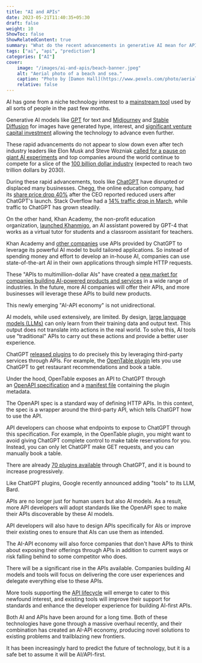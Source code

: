 ```yaml
---
title: "AI and APIs"
date: 2023-05-21T11:40:35+05:30
draft: false
weight: 10
ShowToc: false
ShowRelatedContent: true
summary: "What do the recent advancements in generative AI mean for APIs?"
tags: ["ai", "api", "prediction"]
categories: ["AI"]
cover:
    image: "/images/ai-and-apis/beach-banner.jpeg"
    alt: "Aerial photo of a beach and sea."
    caption: "Photo by [Damon Hall](https://www.pexels.com/photo/aerial-photo-of-seashore-1319110/)"
    relative: false
---
```


AI has gone from a niche technology interest to a [mainstream tool](https://www.insidr.ai/ai-tools/) used by all sorts of people in the past few months.

Generative AI models like [GPT](https://en.wikipedia.org/wiki/Generative_pre-trained_transformer) for text and [Midjourney](https://en.wikipedia.org/wiki/Midjourney) and [Stable Diffusion](https://en.wikipedia.org/wiki/Stable_Diffusion) for images have generated hype, interest, and [significant venture capital investment](https://techcrunch.com/2023/03/28/generative-ai-venture-capital/) allowing the technology to advance even further.

These rapid advancements do not appear to slow down even after tech industry leaders like Elon Musk and Steve Wozniak [called for a pause on giant AI experiments](https://futureoflife.org/open-letter/pause-giant-ai-experiments/) and top companies around the world continue to compete for a slice of the [100 billion dollar industry](https://www.nextmsc.com/report/artificial-intelligence-market) (expected to reach two trillion dollars by 2030).

During these rapid advancements, tools like [ChatGPT](https://chat.openai.com/) have disrupted or displaced many businesses. Chegg, the online education company, had its [share price drop 40%](https://www.cnbc.com/2023/05/02/chegg-drops-more-than-40percent-after-saying-chatgpt-is-killing-its-business.html) after the CEO reported reduced users after ChatGPT's launch. Stack Overflow had a [14% traffic drop in March](https://www.similarweb.com/blog/insights/ai-news/stack-overflow-chatgpt/), while traffic to ChatGPT has grown steadily.

On the other hand, Khan Academy, the non-profit education organization, [launched Khanmigo](https://openai.com/customer-stories/khan-academy), an AI assistant powered by GPT-4 that works as a virtual tutor for students and a classroom assistant for teachers.

Khan Academy and [other companies](https://www.forbes.com/sites/anthonytellez/2023/03/03/these-major-companies-from-snap-to-instacart--are-all-using-chatgpt/?sh=1e4cb9994132) use APIs provided by ChatGPT to leverage its powerful AI model to build tailored applications. So instead of spending money and effort to develop an in-house AI, companies can use state-of-the-art AI in their own applications through simple HTTP requests.

These "APIs to multimillion-dollar AIs" have created a [new market for companies building AI-powered products and services](https://mattturck.com/landscape/mad2023.pdf) in a wide range of industries. In the future, more AI companies will offer their APIs, and more businesses will leverage these APIs to build new products.

This newly emerging "AI-API economy" is not unidirectional.

AI models, while used extensively, are limited. By design, [large language models (LLMs)](https://en.wikipedia.org/wiki/Large_language_model) can only learn from their training data and output text. This output does not translate into actions in the real world. To solve this, AI tools use "traditional" APIs to carry out these actions and provide a better user experience.

ChatGPT [released plugins](https://openai.com/blog/chatgpt-plugins) to do precisely this by leveraging third-party services through APIs. For example, the [OpenTable plugin](https://www.opentable.com/blog/chatgpt/) lets you use ChatGPT to get restaurant recommendations and book a table.

Under the hood, OpenTable exposes an API to ChatGPT through an [OpenAPI specification](https://swagger.io/specification/) and a [manifest file](https://platform.openai.com/docs/plugins/getting-started/plugin-manifest) containing the plugin metadata.

The OpenAPI spec is a standard way of defining HTTP APIs. In this context, the spec is a wrapper around the third-party API, which tells ChatGPT how to use the API.

API developers can choose what endpoints to expose to ChatGPT through this specification. For example, in the OpenTable plugin, you might want to avoid giving ChatGPT complete control to make table reservations for you. Instead, you can only let ChatGPT make GET requests, and you can manually book a table.

There are already [70 plugins available](https://in.mashable.com/tech/52685/openai-rolling-out-chatgpt-plugins-to-plus-users) through ChatGPT, and it is bound to increase progressively.

Like ChatGPT plugins, Google recently announced adding "tools" to its LLM, Bard.

APIs are no longer just for human users but also AI models. As a result, more API developers will adopt standards like the OpenAPI spec to make their APIs discoverable by these AI models.

API developers will also have to design APIs specifically for AIs or improve their existing ones to ensure that AIs can use them as intended.

The AI-API economy will also force companies that don't have APIs to think about exposing their offerings through APIs in addition to current ways or risk falling behind to some competitor who does.

There will be a significant rise in the APIs available. Companies building AI models and tools will focus on delivering the core user experiences and delegate everything else to these APIs.

More tools supporting the [API lifecycle](https://api7.ai/blog/api7-devportal) will emerge to cater to this newfound interest, and existing tools will improve their support for standards and enhance the developer experience for building AI-first APIs.

Both AI and APIs have been around for a long time. Both of these technologies have gone through a massive overhaul recently, and their combination has created an AI-API economy, producing novel solutions to existing problems and trailblazing new frontiers.

It has been increasingly hard to predict the future of technology, but it is a safe bet to assume it will be AI/API-first.
